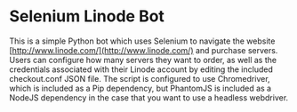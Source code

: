 # Selenium Linode Bot
This is a simple Python bot which uses Selenium to navigate the website [http://www.linode.com/](http://www.linode.com/)  and purchase servers. Users can configure how many servers they want to order, as well as the credentials associated with their Linode account by editing the included checkout.conf JSON file. The script is configured to use Chromedriver, which is included as a Pip dependency, but PhantomJS is included as a NodeJS dependency in the case that you want to use a headless webdriver.

